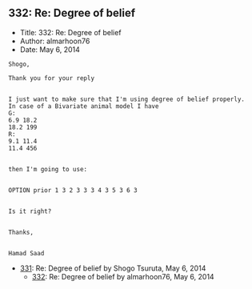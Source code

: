 ## 332: Re: Degree of belief

- Title: 332: Re: Degree of belief
- Author: almarhoon76
- Date: May 6, 2014
```
Shogo,

Thank you for your reply


I just want to make sure that I'm using degree of belief properly.
In case of a Bivariate animal model I have
G:
6.9 18.2
18.2 199
R:
9.1 11.4
11.4 456


then I'm going to use:


OPTION prior 1 3 2 3 3 3 4 3 5 3 6 3


Is it right?


Thanks,


Hamad Saad

```

- [331](0331.md): Re: Degree of belief by Shogo Tsuruta, May 6, 2014
    - [332](0332.md): Re: Degree of belief by almarhoon76, May 6, 2014
